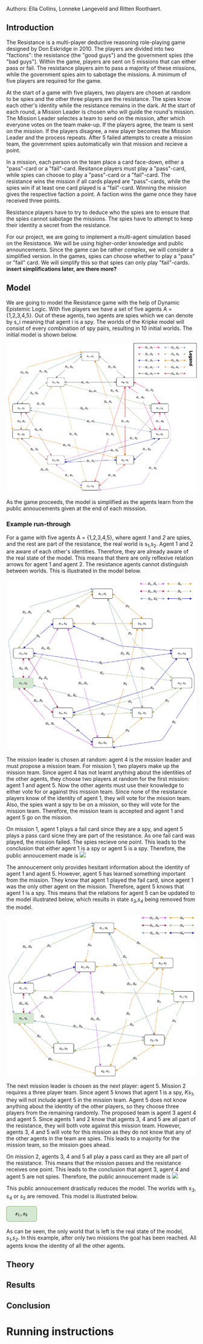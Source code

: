 Authors: Ella Collins, Lonneke Langeveld and Ritten Roothaert. 

## Introduction

The Resistance is a multi-player deductive reasoning role-playing game designed by Don Eskridge in 2010. The players are divided into two "factions": the resistance (the "good guys") and the government spies (the "bad guys"). Within the game, players are sent on 5 missions that can either pass or fail. The resistance players aim to pass a majority of these missions, while the government spies aim to sabotage the missions. A minimum of five players are required for the game. 

At the start of a game with five players, two players are chosen at random to be spies and the other three players are the resistance. The spies know each other's identity while the resistance remains in the dark. At the start of each round, a Mission Leader is chosen who will guide the round's mission. The Mission Leader selectes a team to send on the mission, after which everyone votes on the team make-up. If the players agree, the team is sent on the mission. If the players disagree, a new player becomes the Mission Leader and the process repeats. After 5 failed attempts to create a mission team, the government spies automatically win that mission and recieve a point. 

In a mission, each person on the team place a card face-down, either a "pass"-card or a "fail"-card. Resitance players must play a "pass"-card, while spies can choose to play a "pass"-card or a "fail"-card. The resistance wins the mission if all cards played are "pass"-cards, while the spies win if at least one card played is a "fail"-card. Winning the mission gives the respective faction a point. A faction wins the game once they have received three points.

Resistance players have to try to deduce who the spies are to ensure that the spies cannot sabotage the missions. The spies have to attempt to keep their identity a secret from the resistance.

For our project, we are going to implement a multi-agent simulation based on the Resistance. We will be using higher-order knowledge and public announcements. Since the game can be rather complex, we will consider a simplified version. In the games, spies can choose whether to play a "pass" or "fail" card. We will simplify this so that spies can only play "fail"-cards.
**insert simplifications later, are there more?**


## Model 
We are going to model the Resistance game with the help of Dynamic Epistemic Logic. With five players we have a set of five agents A = {1,2,3,4,5}. Out of these agents, two agents are spies which we can denote by s_i meaning that agent i is a spy. The worlds of the Kripke model will consist of every combination of spy pairs, resulting in 10 initial worlds. The initial model is shown below. 

![Image](Model-Main.png)

As the game proceeds, the model is simplified as the agents learn from the public annoucements given at the end of each misssion. 

### Example run-through 
For a game with five agents A = {1,2,3,4,5}, where agent _1_ and _2_ are spies, and the rest are part of the resistance, the real world is s<sub>1</sub>,s<sub>2</sub>. Agent 1 and 2 are aware of each other's identities. Therefore, they are already aware of the real state of the model. This means that there are only reflexive relation arrows for agent 1 and agent 2. The resistance agents cannot distinguish between worlds. This is illustrated in the model below.

![Image](Model-spiesKnow.png)

The mission leader is chosen at random: agent 4 is the mission leader and must propose a mission team. For mission 1, two players make up the mission team. Since agent 4 has not learnt anything about the identities of the other agents, they choose two players at random for the first mission: agent 1 and agent 5. Now the other agents must use their knowledge to either vote for or against this mission team. Since none of the resistance players know of the identity of agent 1, they will vote for the mission team. Also, the spies want a spy to be on a mission, so they will vote for the mission team. Therefore, the mission team is accepted and agent 1 and agent 5 go on the mission. 

On mission 1, agent 1 plays a fail card since they are a spy, and agent 5 plays a pass card sicne they are part of the resistance. As one fail card was played, the mission failed. The spies recieve one point. This leads to the conclusion that either agent 1 is a spy or agent 5 is a spy. Therefore, the public annoucement made is <img src="https://render.githubusercontent.com/render/math?math=[s1 \land s5]">

The annoucement only provides hesitant information about the identity of agent 1 and agent 5. However, agent 5 has learned something important from the mission. They know that agent 1 played the fail card, since agent 1 was the only other agent on the mission. Therefore, agent 5 knows that agent 1 is a spy. This means that the relations for agent 5 can be updated to the model illustrated below, which results in state _s<sub>3</sub>,s<sub>4</sub>_ being removed from the model. 

![Image](Model-agent5Knows.png)

The next mission leader is chosen as the next player: agent 5. Mission 2 requires a three player team. Since agent 5 knows that agent 1 is a spy, _Ks<sub>1</sub>_, they will not include agent 5 in the mission team. Agent 5 does not know anything about the identity of the other players, so they choose three players from the remaining randomly. The proposed team is agent 3 agent 4 and agent 5. Since agents 1 and 2 know that agents 3, 4 and 5 are all part of the resistance, they will both vote against this mission team. However, agents 3, 4 and 5 will vote for this mission as they do not know that any of the other agents in the team are spies. This leads to a majority for the mission team, so the mission goes ahead. 

On mission 2, agents 3, 4 and 5 all play a pass card as they are all part of the resistance. This means that the mission passes and the resistance receives one point. This leads to the conclusion that agent 3, agent 4 and agent 5 are not spies. Therefore, the public annoucement made is 
<img src="https://render.githubusercontent.com/render/math?math=[\neg s_3 \wedge \neg s_4 \wedge \neg s_5]">

This public annoucement drastically reduces the model. The worlds with _s<sub>3</sub>_, _s<sub>4</sub>_ or _s<sub>5</sub>_ are removed. This model is illustrated below. 

![Image](reduction.png)

As can be seen, the only world that is left is the real state of the model, _s<sub>1</sub>,s<sub>2</sub>_. In this example, after only two missions the goal has been reached. All agents know the identity of all the other agents. 

## Theory

## Results

## Conclusion

# Running instructions


<!--- Markdown is a lightweight and easy-to-use syntax for styling your writing. It includes conventions for

```markdown
Syntax highlighted code block

# Header 1
## Header 2
### Header 3

- Bulleted
- List

1. Numbered
2. List

**Bold** and _Italic_ and `Code` text

[Link](url) and ![Image](src)
```

For more details see [GitHub Flavored Markdown](https://guides.github.com/features/mastering-markdown/).

### Jekyll Themes

Your Pages site will use the layout and styles from the Jekyll theme you have selected in your [repository settings](https://github.com/Ritten11/LAMAS2021/settings/pages). The name of this theme is saved in the Jekyll `_config.yml` configuration file.

### Support or Contact

Having trouble with Pages? Check out our [documentation](https://docs.github.com/categories/github-pages-basics/) or [contact support](https://support.github.com/contact) and we’ll help you sort it out.
-->
